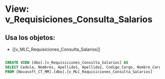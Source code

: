 # View: v_Requisiciones_Consulta_Salarios

## Usa los objetos:
- [[v_MLC_Requisiciones_Consulta_Salarios]]

```sql

CREATE VIEW [dbo].[v_Requisiciones_Consulta_Salarios] AS
SELECT Cedula, Nombres, Apellido1, Apellido2, Codigo_Cargo, Nombre_Cargo, Codigo_UnidadDeNegocio, Nombre_UnidadDeNegocio, Salario 
FROM [Novasoft_CT_MM].[dbo].[v_MLC_Requisiciones_Consulta_Salarios]

```

